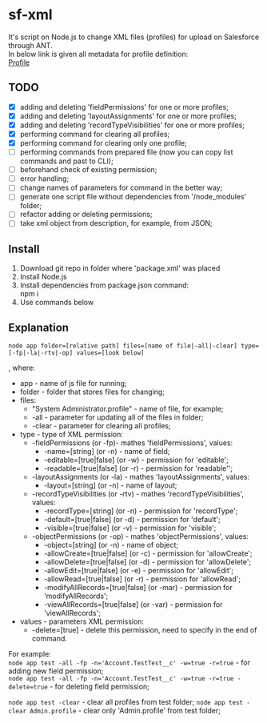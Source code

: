 # sf-xml

It's script on Node.js to change XML files (profiles) for upload on Salesforce through ANT.  
In below link is given all metadata for profile definition:  
[Profile](https://developer.salesforce.com/docs/atlas.en-us.api_meta.meta/api_meta/meta_profile.htm)

## TODO
- [x] adding and deleting 'fieldPermissions' for one or more profiles;
- [x] adding and deleting 'layoutAssignments' for one or more profiles;
- [x] adding and deleting 'recordTypeVisibilities' for one or more profiles;
- [x] performing command for clearing all profiles;
- [x] performing command for clearing only one profile;
- [ ] performing commands from prepared file (now you can copy list commands and past to CLI);
- [ ] beforehand check of existing permission;
- [ ] error handling;
- [ ] change names of parameters for command in the better way;
- [ ] generate one script file without dependencies from '/node_modules' folder;
- [ ] refactor adding or deleting permissions;
- [ ] take xml object from description, for example, from JSON;

## Install

1. Download git repo in folder where 'package.xml' was placed
2. Install Node.js
3. Install dependencies from package.json command:  
npm i
5. Use commands below

## Explanation

`node app folder=[relative path] files=[name of file|-all|-clear] type=[-fp|-la|-rtv|-op] values=[look below]`

, where:
* app - name of js file for running;
* folder - folder that stores files for changing;
* files:<br/>
    * "System Administrator.profile" - name of file, for example;
    * -all - parameter for updating all of the files in folder;
    * -clear - parameter for clearing all profiles;
* type - type of XML permission:
    * -fieldPermissions (or -fp)- mathes 'fieldPermissions', values:
        * -name=[string] (or -n) - name of field;
        * -editable=[true|false] (or -w) - permission for 'editable';
        * -readable=[true|false] (or -r) - permission for 'readable'';
    * -layoutAssignments (or -la) - mathes 'layoutAssignments', values:
        * -layout=[string] (or -n) - name of layout;
    * -recordTypeVisibilities (or -rtv) - mathes 'recordTypeVisibilities', values:
        * -recordType=[string] (or -n) - permission for 'recordType';
        * -default=[true|false] (or -d) - permission for 'default';
        * -visible=[true|false] (or -v) - permission for 'visible';
    * -objectPermissions (or -op) - mathes 'objectPermissions', values:
        * -object=[string] (or -n) - name of object;
        * -allowCreate=[true|false] (or -c) - permission for 'allowCreate';
        * -allowDelete=[true|false] (or -d) - permission for 'allowDelete';
        * -allowEdit=[true|false] (or -e) - permission for 'allowEdit';
        * -allowRead=[true|false] (or -r) - permission for 'allowRead';
        * -modifyAllRecords=[true|false] (or -mar) - permission for 'modifyAllRecords';
        * -viewAllRecords=[true|false] (or -var) - permission for 'viewAllRecords';
* values - parameters XML permission:
    * -delete=[true] - delete this permission, need to specify in the end of command.
    
For example:  
`node app test -all -fp -n='Account.TestTest__c' -w=true -r=true` - for adding new field permission;  
`node app test -all -fp -n='Account.TestTest__c' -w=true -r=true -delete=true` - for deleting field permission;

`node app test -clear` - clear all profiles from test folder;
`node app test -clear Admin.profile` - clear only 'Admin.profile' from test folder;